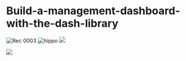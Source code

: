 # Build-a-management-dashboard-with-the-dash-library

![Rec 0003](https://s6.uupload.ir/files/rec_0003_prwp.gif)
![hippo](https://media3.giphy.com/media/aUovxH8Vf9qDu/giphy.gif)
<img src="https://s6.uupload.ir/files/rec_0003_prwp.gif">

![](https://github.com/Sanazzzmi/Build-a-management-dashboard-with-the-dash-library/edit/main/rec.gif)
